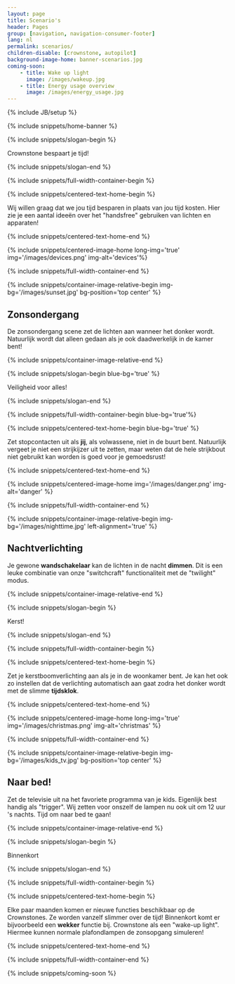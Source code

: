 ```yaml
---
layout: page
title: Scenario's
header: Pages
group: [navigation, navigation-consumer-footer]
lang: nl
permalink: scenarios/
children-disable: [crownstone, autopilot]
background-image-home: banner-scenarios.jpg
coming-soon:
    - title: Wake up light
      image: /images/wakeup.jpg
    - title: Energy usage overview
      image: /images/energy_usage.jpg
---
```

{% include JB/setup %}

{% include snippets/home-banner %}

{% include snippets/slogan-begin %}

Crownstone bespaart je tijd!

{% include snippets/slogan-end %}

{% include snippets/full-width-container-begin %}

{% include snippets/centered-text-home-begin %}

Wij willen graag dat we jou tijd besparen in plaats van jou tijd kosten. Hier zie je een aantal ideeën over het "handsfree" gebruiken van lichten en apparaten!

{% include snippets/centered-text-home-end %}

{% include snippets/centered-image-home long-img='true' img='/images/devices.png' img-alt='devices'%}

{% include snippets/full-width-container-end %}

{% include snippets/container-image-relative-begin img-bg='/images/sunset.jpg' bg-position='top center' %}

## Zonsondergang

De zonsondergang scene zet de lichten aan wanneer het donker wordt. Natuurlijk wordt dat alleen gedaan als je ook daadwerkelijk in de kamer bent!

{% include snippets/container-image-relative-end %}

{% include snippets/slogan-begin blue-bg='true' %}

Veiligheid voor alles!

{% include snippets/slogan-end %}

{% include snippets/full-width-container-begin blue-bg='true'%}

{% include snippets/centered-text-home-begin blue-bg='true' %}

Zet stopcontacten uit als **jij**, als volwassene, niet in de buurt bent. Natuurlijk vergeet je niet een strijkijzer uit te zetten, maar weten dat de hele strijkbout niet gebruikt kan worden is goed voor je gemoedsrust!

{% include snippets/centered-text-home-end %}

{% include snippets/centered-image-home img='/images/danger.png' img-alt='danger' %}

{% include snippets/full-width-container-end %}

{% include snippets/container-image-relative-begin img-bg='/images/nighttime.jpg' left-alignment='true' %}

## Nachtverlichting

Je gewone **wandschakelaar** kan de lichten in de nacht **dimmen**. Dit is een leuke combinatie van onze "switchcraft" functionaliteit met de "twilight" modus.

{% include snippets/container-image-relative-end %}

{% include snippets/slogan-begin %}

Kerst!

{% include snippets/slogan-end %}

{% include snippets/full-width-container-begin %}

{% include snippets/centered-text-home-begin %}

Zet je kerstboomverlichting aan als je in de woonkamer bent. Je kan het ook zo instellen dat de verlichting automatisch aan gaat zodra het donker wordt met de slimme **tijdsklok**.

{% include snippets/centered-text-home-end %}

{% include snippets/centered-image-home long-img='true' img='/images/christmas.png' img-alt='christmas' %}

{% include snippets/full-width-container-end %}

{% include snippets/container-image-relative-begin img-bg='/images/kids_tv.jpg' bg-position='top center' %}

## Naar bed!

Zet de televisie uit na het favoriete programma van je kids. Eigenlijk best handig als "trigger". Wij zetten voor onszelf de lampen nu ook uit om 12 uur 's nachts. Tijd om naar bed te gaan!

{% include snippets/container-image-relative-end %}

{% include snippets/slogan-begin %}

Binnenkort

{% include snippets/slogan-end %}

{% include snippets/full-width-container-begin %}

{% include snippets/centered-text-home-begin %}

Elke paar maanden komen er nieuwe functies beschikbaar op de Crownstones. Ze worden vanzelf slimmer over de tijd! Binnenkort komt er bijvoorbeeld een **wekker** functie bij. Crownstone als een "wake-up light". Hiermee kunnen normale plafondlampen de zonsopgang simuleren!

{% include snippets/centered-text-home-end %}

{% include snippets/full-width-container-end %}

{% include snippets/coming-soon %}
